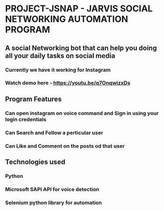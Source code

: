 # PROJECT-JSNAP - JARVIS SOCIAL NETWORKING AUTOMATION PROGRAM

## A social Networking bot that can help you doing all your daily tasks on social media
### Currently we have it working for Instagram
### Watch demo here - https://youtu.be/q7OnqwizxDs

## Program Features
### Can open instagram on voice command and Sign in using your login credentials
### Can Search and Follow a perticular user 
### Can Like and Comment on the posts od that user

## Technologies used
### Python
### Microsoft SAPI API for voice detection
### Selenium python library for automation
